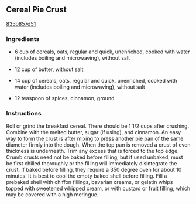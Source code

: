 ## Cereal Pie Crust

[835b857d51](http://www.food.com/recipe/cereal-pie-crust-442872)

### Ingredients

 - 6 cup of cereals, oats, regular and quick, unenriched, cooked with water (includes boiling and microwaving), without salt

 - 12 cup of butter, without salt

 - 14 cup of cereals, oats, regular and quick, unenriched, cooked with water (includes boiling and microwaving), without salt

 - 12 teaspoon of spices, cinnamon, ground

### Instructions

Roll or grind the breakfast cereal. There should be 1 1/2 cups after crushing. Combine with the melted butter, sugar (if using), and cinnamon. An easy way to form the crust is after mixing to press another pie pan of the same diameter firmly into the dough. When the top pan is removed a crust of even thickness is underneath. Trim any excess that is forced to the top edge. Crumb crusts need not be baked before filling, but if used unbaked, must be first chilled thoroughly or the filling will immediately disintegrate the crust. If baked before filling, they require a 350 degree oven for about 10 minutes. It is best to cool the empty baked shell before filling. Fill a prebaked shell with chiffon fillings, bavarian creams, or gelatin whips topped with sweetened whipped cream, or with custard or fruit filling, which may be covered with a high meringue.